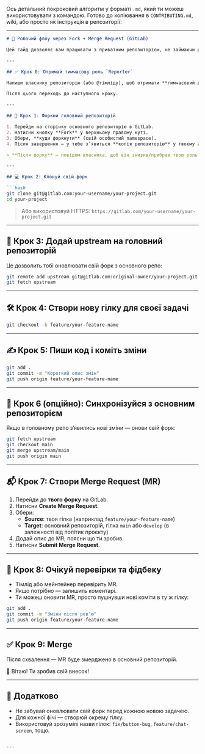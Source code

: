 Ось детальний покроковий алгоритм у форматі `.md`, який ти можеш використовувати з командою. Готово до копіювання в `CONTRIBUTING.md`, wiki, або просто як інструкція в репозиторії:

---

```markdown
# 🚀 Робочий флоу через Fork + Merge Request (GitLab)

Цей гайд дозволяє вам працювати з приватним репозиторієм, не займаючи ролі Reporter або Developer у головному репозиторії. Ви працюєте у своєму форку та надсилаєте зміни через Merge Request.

---

## ✅ Крок 0: Отримай тимчасову роль `Reporter`

Напиши власнику репозиторію (або @тімліду), щоб отримати **тимчасовий доступ `Reporter`** лише для створення форку.

Після цього переходь до наступного кроку.

---

## 🔱 Крок 1: Форкни головний репозиторій

1. Перейди на сторінку основного репозиторію в GitLab.
2. Натисни кнопку **Fork** у верхньому правому куті.
3. Обери, **куди форкнути** (свій особистий namespace).
4. Після завершення — у тебе з’явиться **копія репозиторію** у твоєму акаунті.

> **Після форку** — повідом власника, щоб він знизив/прибрав твою роль у головному репо. Далі вона вже не потрібна.

---

## 💻 Крок 2: Клонуй свій форк

```bash
git clone git@gitlab.com:your-username/your-project.git
cd your-project
```

> Або використовуй HTTPS:
> `https://gitlab.com/your-username/your-project.git`

---

## 🌱 Крок 3: Додай upstream на головний репозиторій

Це дозволить тобі оновлювати свій форк з основного репо:

```bash
git remote add upstream git@gitlab.com:original-owner/your-project.git
git fetch upstream
```

---

## 🛠 Крок 4: Створи нову гілку для своєї задачі

```bash
git checkout -b feature/your-feature-name
```

---

## ✍️ Крок 5: Пиши код і коміть зміни

```bash
git add .
git commit -m "Короткий опис змін"
git push origin feature/your-feature-name
```

---

## 🔄 Крок 6 (опційно): Синхронізуйся з основним репозиторієм

Якщо в головному репо з’явились нові зміни — онови свій форк:

```bash
git fetch upstream
git checkout main
git merge upstream/main
git push origin main
```

---

## 📬 Крок 7: Створи Merge Request (MR)

1. Перейди до **твого форку** на GitLab.
2. Натисни **Create Merge Request**.
3. Обери:
   - **Source**: твоя гілка (наприклад `feature/your-feature-name`)
   - **Target**: основний репозиторій, гілка `main` або `develop` (в залежності від політик проєкту)
4. Додай опис до MR, поясни що ти зробив.
5. Натисни **Submit Merge Request**.

---

## 👀 Крок 8: Очікуй перевірки та фідбеку

- Тімлід або мейнтейнер перевірить MR.
- Якщо потрібно — залишить коментарі.
- Ти можеш оновити MR, просто пушнувши нові коміти в ту ж гілку:
```bash
git add .
git commit -m "Зміни після рев’ю"
git push origin feature/your-feature-name
```

---

## ✅ Крок 9: Merge

Після схвалення — MR буде змерджено в основний репозиторій.

🎉 Вітаю! Ти зробив свій внесок!

---

## 🧩 Додатково

- Не забувай оновлювати свій форк перед кожною новою задачею.
- Для кожної фічі — створюй окрему гілку.
- Використовуй зрозумілі назви гілок: `fix/button-bug`, `feature/chat-screen`, тощо.
```

---


